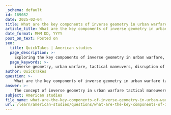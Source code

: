 ```yaml
---
_schema: default
id: 169082
date: 2025-02-04
title: What are the key components of inverse geometry in urban warfare tactical maneuvers?
article_title: What are the key components of inverse geometry in urban warfare tactical maneuvers?
date_format: MMM DD, YYYY
post_on_text: Posted on
seo:
  title: QuickTakes | American studies
  page_description: >-
    Exploring the key components of inverse geometry in urban warfare, focusing on how military forces can adapt their strategies for effective operations in complex urban environments.
  page_keywords: >-
    inverse geometry, urban warfare, tactical maneuvers, disruption of movement, concealment, architectural theory, tactical innovation, swarming tactics, psychological considerations, ethical implications
author: QuickTakes
question: >-
    What are the key components of inverse geometry in urban warfare tactical maneuvers?
answer: >-
    The concept of inverse geometry in urban warfare tactical maneuvers refers to a strategic reorganization of urban spaces that disrupts conventional movement patterns, allowing military forces to operate more effectively within complex urban environments. Here are the key components of inverse geometry as it relates to urban warfare:\n\n1. **Disruption of Conventional Movement**: Inverse geometry challenges traditional pathways and routes that military forces typically use. By rethinking the spatial organization of urban areas, soldiers can bypass conventional routes, making their movements less predictable and more adaptable to the urban landscape.\n\n2. **Invisibility and Concealment**: One of the primary advantages of inverse geometry is the ability for soldiers to operate invisibly within the urban fabric. This is achieved through tactics such as "walking through walls," where soldiers create access points through buildings, allowing them to navigate urban environments without being easily detected by adversaries.\n\n3. **Integration of Architectural Theory**: The application of architectural principles to military tactics is a significant aspect of inverse geometry. This collaboration between military and architectural disciplines leads to the development of strategies that are flexible and responsive to the unique challenges posed by urban warfare.\n\n4. **Tactical Innovation**: Inverse geometry represents a form of tactical innovation, where military forces adapt their strategies based on the specific characteristics of urban environments. This includes the use of buildings, infrastructure, and the urban layout to gain tactical advantages over opponents.\n\n5. **Swarming Tactics**: Inverse geometry often complements swarming tactics, where small, semi-independent units coordinate their movements in a decentralized manner. This approach allows for rapid adaptation and response to changing conditions in urban combat scenarios.\n\n6. **Psychological and Ethical Considerations**: The implementation of inverse geometry in urban warfare raises important ethical and psychological implications, particularly concerning the impact on civilian populations and urban infrastructure. The tactics employed can lead to significant trauma and disruption within communities, necessitating a careful consideration of the broader consequences of military actions.\n\nIn summary, inverse geometry in urban warfare involves a strategic rethinking of how military forces navigate and engage within urban environments, emphasizing adaptability, invisibility, and the integration of architectural insights into military practice.
subject: American studies
file_name: what-are-the-key-components-of-inverse-geometry-in-urban-warfare-tactical-maneuvers.md
url: /learn/american-studies/questions/what-are-the-key-components-of-inverse-geometry-in-urban-warfare-tactical-maneuvers
---
```


&nbsp;